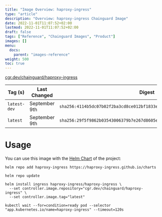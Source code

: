 ```yaml
---
title: "Image Overview: haproxy-ingress"
type: "article"
description: "Overview: haproxy-ingress Chainguard Image"
date: 2022-11-01T11:07:52+02:00
lastmod: 2022-11-01T11:07:52+02:00
draft: false
tags: ["Reference", "Chainguard Images", "Product"]
images: []
menu:
  docs:
    parent: "images-reference"
weight: 500
toc: true
---
```


[cgr.dev/chainguard/haproxy-ingress](https://github.com/chainguard-images/images/tree/main/images/haproxy-ingress)

| Tag (s)       | Last Changed  | Digest                                                                    |
|---------------|---------------|---------------------------------------------------------------------------|
|  `latest-dev` | September 9th | `sha256:4114b5dc07b02f2ba3cd8ce012bf1833e3c9e539c6fbf1fe478b80c9693904b6` |
|  `latest`     | September 9th | `sha256:29f5f9862b03543006379b7e267d8605e1449fc9c3912b1dc5780dbf3b59ff0a` |



# Usage

You can use this image with the [Helm Chart](https://artifacthub.io/packages/helm/haproxy-ingress/haproxy-ingress) of the project:

```shell
helm repo add haproxy-ingress https://haproxy-ingress.github.io/charts

helm repo update

helm install ingress haproxy-ingress/haproxy-ingress \
  --set controller.image.repository="cgr.dev/chainguard/haproxy-ingress" \
  --set controller.image.tag="latest"

kubectl wait --for=condition=ready pod --selector "app.kubernetes.io/name=haproxy-ingress" --timeout=120s
```

